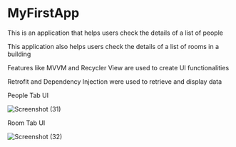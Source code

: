 # MyFirstApp

This is an application that helps users check the details of a list of people

This application also helps users check the details of a list of rooms in a building

Features like MVVM and Recycler View are used to create UI functionalities 

Retrofit and Dependency Injection were used to retrieve and display data


People Tab UI

![Screenshot (31)](https://user-images.githubusercontent.com/105046104/219679558-0664b0e6-5377-464e-b255-f197e88c056f.png)



Room Tab UI

![Screenshot (32)](https://user-images.githubusercontent.com/105046104/219679616-233eca6b-2382-459f-89e2-7501d76e6f9c.png)
